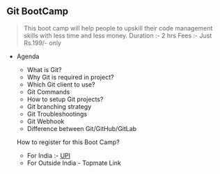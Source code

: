 ## Git BootCamp
> This boot camp will help people to upskill their code management skills with less time and less money.
> Duration :- 2 hrs
> Fees :- Just Rs.199/- only
- Agenda
    - What is Git?
    - Why Git is required in project?
    - Which Git client to use?
    - Git Commands
    - How to setup Git projects?
    - Git branching strategy
    - Git Troubleshootings
    - Git Webhook
    - Difference between Git/GitHub/GitLab

    How to register for this Boot Camp?

    - For India :- [UPI](Vandana-UPI.jpeg)
    - For Outside India - Topmate Link 